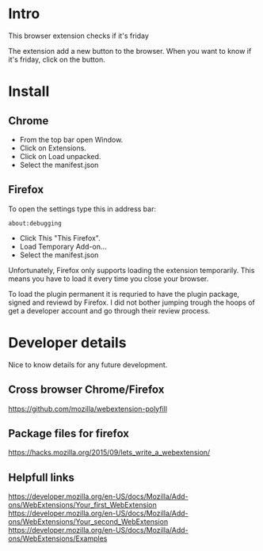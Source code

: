 # Intro
This browser extension checks if it's friday

The extension add a new button to the browser.
When you want to know if it's friday, click on the button.
# Install
## Chrome
* From the top bar open Window.
* Click on Extensions.
* Click on Load unpacked.
* Select the manifest.json

## Firefox
To open the settings type this in address bar:
```
about:debugging
``` 
* Click This "This Firefox".
* Load Temporary Add-on...
* Select the manifest.json

Unfortunately, Firefox only supports loading the extension temporarily. This means you have to load it every time you close your browser.

To load the plugin permanent it is requried to have the plugin package, signed and reviewd by Firefox.
I did not bother jumping trough the hoops of get a developer account and go through their review process.

# Developer details
Nice to know details for any future development.

## Cross browser Chrome/Firefox
https://github.com/mozilla/webextension-polyfill

## Package files for firefox
https://hacks.mozilla.org/2015/09/lets_write_a_webextension/

## Helpfull links
https://developer.mozilla.org/en-US/docs/Mozilla/Add-ons/WebExtensions/Your_first_WebExtension
https://developer.mozilla.org/en-US/docs/Mozilla/Add-ons/WebExtensions/Your_second_WebExtension
https://developer.mozilla.org/en-US/docs/Mozilla/Add-ons/WebExtensions/Examples